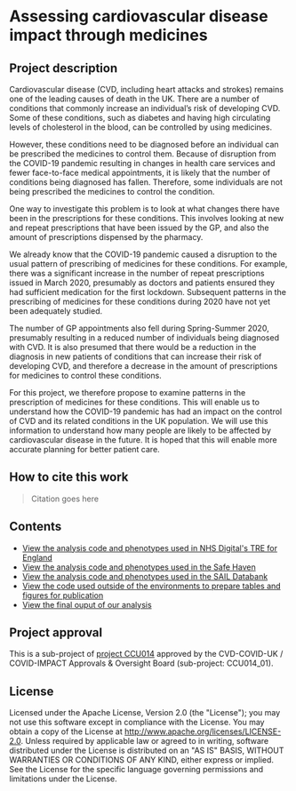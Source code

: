 # Assessing cardiovascular disease impact through medicines

## Project description

Cardiovascular disease (CVD, including heart attacks and strokes) remains one of the leading causes of death in the UK. There are a number of conditions that commonly increase an individual’s risk of developing CVD. Some of these conditions, such as diabetes and having high circulating levels of cholesterol in the blood, can be controlled by using medicines.

However, these conditions need to be diagnosed before an individual can be prescribed the medicines to control them. Because of disruption from the COVID-19 pandemic resulting in changes in health care services and fewer face-to-face medical appointments, it is likely that the number of conditions being diagnosed has fallen. Therefore, some individuals are not being prescribed the medicines to control the condition.

One way to investigate this problem is to look at what changes there have been in the prescriptions for these conditions. This involves looking at new and repeat prescriptions that have been issued by the GP, and also the amount of prescriptions dispensed by the pharmacy.

We already know that the COVID-19 pandemic caused a disruption to the usual pattern of prescribing of medicines for these conditions. For example, there was a significant increase in the number of repeat prescriptions issued in March 2020, presumably as doctors and patients ensured they had sufficient medication for the first lockdown. Subsequent patterns in the prescribing of medicines for these conditions during 2020 have not yet been adequately studied.

The number of GP appointments also fell during Spring-Summer 2020, presumably resulting in a reduced number of individuals being diagnosed with CVD. It is also presumed that there would be a reduction in the diagnosis in new patients of conditions that can increase their risk of developing CVD, and therefore a decrease in the amount of prescriptions for medicines to control these conditions.

For this project, we therefore propose to examine patterns in the prescription of medicines for these conditions. This will enable us to understand how the COVID-19 pandemic has had an impact on the control of CVD and its related conditions in the UK population. We will use this information to understand how many people are likely to be affected by cardiovascular disease in the future. It is hoped that this will enable more accurate planning for better patient care.

## How to cite this work
> Citation goes here

## Contents

* [View the analysis code and phenotypes used in NHS Digital's TRE for England](https://github.com/BHFDSC/CCU014_01/tree/main/england)
* [View the analysis code and phenotypes used in the Safe Haven](https://github.com/BHFDSC/CCU014_01/tree/main/scotland)
* [View the analysis code and phenotypes used in the SAIL Databank](https://github.com/BHFDSC/CCU014_01/tree/main/wales)
* [View the code used outside of the environments to prepare tables and figures for publication](https://github.com/BHFDSC/CCU014_01/tree/main/outside)
* [View the final ouput of our analysis](https://github.com/BHFDSC/CCU014_01/tree/main/outside/output)

## Project approval

This is a sub-project of [project CCU014](https://github.com/BHFDSC/CCU014) approved by the CVD-COVID-UK / COVID-IMPACT Approvals & Oversight Board (sub-project: CCU014_01).

## License

Licensed under the Apache License, Version 2.0 (the "License"); you may not use this software except in compliance with the License. You may obtain a copy of the License at http://www.apache.org/licenses/LICENSE-2.0. Unless required by applicable law or agreed to in writing, software distributed under the License is distributed on an "AS IS" BASIS, WITHOUT WARRANTIES OR CONDITIONS OF ANY KIND, either express or implied. See the License for the specific language governing permissions and limitations under the License.

